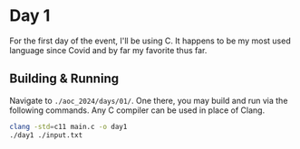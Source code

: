 # Day 1

For the first day of the event, I'll be using C. It happens to be my most used 
language since Covid and by far my favorite thus far.

## Building & Running

Navigate to `./aoc_2024/days/01/`. One there, you may build and run via the 
following commands. Any C compiler can be used in place of Clang.

```bash
clang -std=c11 main.c -o day1
./day1 ./input.txt
```
